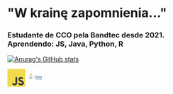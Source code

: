 <h1>"W krainę zapomnienia..."</h1>
<h3>Estudante de CCO pela Bandtec desde 2021.<br>
Aprendendo: JS, Java, Python, R</h3>


[![Anurag's GitHub stats](https://github-readme-stats.vercel.app/api?username=ccojoaolima&count_private=true&hide=stars,prs,issues,contribs&theme=tokyonight)](https://github.com/anuraghazra/github-readme-stats)


<img alt="JS" title="JavaScript" width="40px" src="https://raw.githubusercontent.com/github/explore/master/topics/javascript/javascript.png"> <img alt="Java" title="Java" width="40px" src="https://raw.githubusercontent.com/github/explore/master/topics/java/java.png">
<!--
**ccojoaolima/ccojoaolima** is a ✨ _special_ ✨ repository because its `README.md` (this file) appears on your GitHub profile.

Here are some ideas to get you started:

- 🔭 I’m currently working on ...
- 🌱 I’m currently learning ...
- 👯 I’m looking to collaborate on ...
- 🤔 I’m looking for help with ...
- 💬 Ask me about ...
- 📫 How to reach me: ...
- 😄 Pronouns: ...
- ⚡ Fun fact: ...
-->
